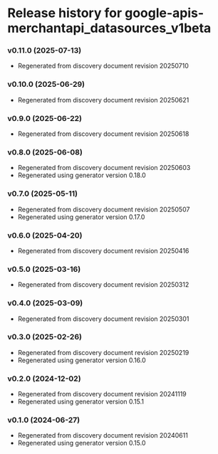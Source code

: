 # Release history for google-apis-merchantapi_datasources_v1beta

### v0.11.0 (2025-07-13)

* Regenerated from discovery document revision 20250710

### v0.10.0 (2025-06-29)

* Regenerated from discovery document revision 20250621

### v0.9.0 (2025-06-22)

* Regenerated from discovery document revision 20250618

### v0.8.0 (2025-06-08)

* Regenerated from discovery document revision 20250603
* Regenerated using generator version 0.18.0

### v0.7.0 (2025-05-11)

* Regenerated from discovery document revision 20250507
* Regenerated using generator version 0.17.0

### v0.6.0 (2025-04-20)

* Regenerated from discovery document revision 20250416

### v0.5.0 (2025-03-16)

* Regenerated from discovery document revision 20250312

### v0.4.0 (2025-03-09)

* Regenerated from discovery document revision 20250301

### v0.3.0 (2025-02-26)

* Regenerated from discovery document revision 20250219
* Regenerated using generator version 0.16.0

### v0.2.0 (2024-12-02)

* Regenerated from discovery document revision 20241119
* Regenerated using generator version 0.15.1

### v0.1.0 (2024-06-27)

* Regenerated from discovery document revision 20240611
* Regenerated using generator version 0.15.0

